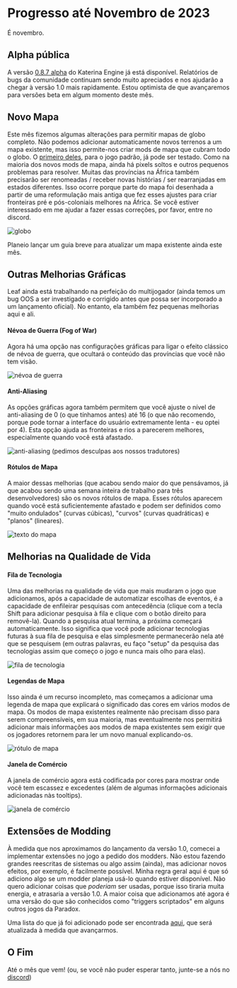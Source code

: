 # Progresso até Novembro de 2023

É novembro.

## Alpha pública

A versão [0.8.7 alpha](https://github.com/Nivaturimika/Katerina-Engine/releases/download/v0.8.7%CE%B1/0.8.7-ALPHA.zip) do Katerina Engine já está disponível. Relatórios de bugs da comunidade continuam sendo muito apreciados e nos ajudarão a chegar à versão 1.0 mais rapidamente. Estou optimista de que avançaremos para versões beta em algum momento deste mês.

## Novo Mapa

Este mês fizemos algumas alterações para permitir mapas de globo completo. Não podemos adicionar automaticamente novos terrenos a um mapa existente, mas isso permite-nos criar mods de mapa que cubram todo o globo. O [primeiro deles](https://github.com/Nivaturimika/Katerina-Engine/blob/main/openv2%20map%20mod/OpenV2Map.zip), para o jogo padrão, já pode ser testado. Como na maioria dos novos mods de mapa, ainda há pixels soltos e outros pequenos problemas para resolver. Muitas das províncias na África também precisarão ser renomeadas / receber novas histórias / ser rearranjadas em estados diferentes. Isso ocorre porque parte do mapa foi desenhada a partir de uma reformulação mais antiga que fez esses ajustes para criar fronteiras pré e pós-coloniais melhores na África. Se você estiver interessado em me ajudar a fazer essas correções, por favor, entre no discord.

![globo](./images/globe.png)

Planeio lançar um guia breve para atualizar um mapa existente ainda este mês.

## Outras Melhorias Gráficas

Leaf ainda está trabalhando na perfeição do multijogador (ainda temos um bug OOS a ser investigado e corrigido antes que possa ser incorporado a um lançamento oficial). No entanto, ela também fez pequenas melhorias aqui e ali.

#### Névoa de Guerra (Fog of War)

Agora há uma opção nas configurações gráficas para ligar o efeito clássico de névoa de guerra, que ocultará o conteúdo das províncias que você não tem visão.

![névoa de guerra](./images/fow.png)

#### Anti-Aliasing

As opções gráficas agora também permitem que você ajuste o nível de anti-aliasing de 0 (o que tínhamos antes) até 16 (o que não recomendo, porque pode tornar a interface do usuário extremamente lenta - eu optei por 4). Esta opção ajuda as fronteiras e rios a parecerem melhores, especialmente quando você está afastado.

![anti-aliasing](./images/aa.png)
(pedimos desculpas aos nossos tradutores)

#### Rótulos de Mapa

A maior dessas melhorias (que acabou sendo maior do que pensávamos, já que acabou sendo uma semana inteira de trabalho para três desenvolvedores) são os novos rótulos de mapa. Esses rótulos aparecem quando você está suficientemente afastado e podem ser definidos como "muito ondulados" (curvas cúbicas), "curvos" (curvas quadráticas) e "planos" (lineares).

![texto do mapa](./images/text.png)

## Melhorias na Qualidade de Vida

#### Fila de Tecnologia

Uma das melhorias na qualidade de vida que mais mudaram o jogo que adicionamos, após a capacidade de automatizar escolhas de eventos, é a capacidade de enfileirar pesquisas com antecedência (clique com a tecla Shift para adicionar pesquisa à fila e clique com o botão direito para removê-la). Quando a pesquisa atual termina, a próxima começará automaticamente. Isso significa que você pode adicionar tecnologias futuras à sua fila de pesquisa e elas simplesmente permanecerão nela até que se pesquisem (em outras palavras, eu faço "setup" da pesquisa das tecnologias assim que começo o jogo e nunca mais olho para elas).

![fila de tecnologia](./images/queue.png)

#### Legendas de Mapa

Isso ainda é um recurso incompleto, mas começamos a adicionar uma legenda de mapa que explicará o significado das cores em vários modos de mapa. Os modos de mapa existentes realmente não precisam disso para serem compreensíveis, em sua maioria, mas eventualmente nos permitirá adicionar mais informações aos modos de mapa existentes sem exigir que os jogadores retornem para ler um novo manual explicando-os.

![rótulo de mapa](./images/label.png)

#### Janela de Comércio

A janela de comércio agora está codificada por cores para mostrar onde você tem escassez e excedentes (além de algumas informações adicionais adicionadas nàs tooltips).

![janela de comércio](./images/trade.png)

## Extensões de Modding

À medida que nos aproximamos do lançamento da versão 1.0, comecei a implementar extensões no jogo a pedido dos modders. Não estou fazendo grandes reescritas de sistemas ou algo assim (ainda), mas adicionar novos efeitos, por exemplo, é facilmente possível. Minha regra geral aqui é que só adiciono algo se um modder planeja usá-lo quando estiver disponível. Não quero adicionar coisas que *poderiam* ser usadas, porque isso tiraria muita energia, e atrasaria a versão 1.0. A maior coisa que adicionamos até agora é uma versão do que são conhecidos como "triggers scriptados" em alguns outros jogos da Paradox.

Uma lista do que já foi adicionado pode ser encontrada [aqui](https://github.com/Nivaturimika/Katerina-Engine/blob/main/docs/extensions.md), que será atualizada à medida que avançarmos.

## O Fim

Até o mês que vem! (ou, se você não puder esperar tanto, junte-se a nós no [discord](https://discord.gg/QUJExr4mRn))